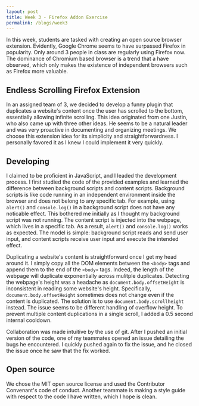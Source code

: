```yaml
---
layout: post
title: Week 3 - Firefox Addon Exercise
permalink: /blogs/week3
---
```


In this week, students are tasked with creating an open source browser extension. Evidently, Google Chrome seems to have surpassed Firefox in popularity. Only around 3 people in class are regularly using Firefox now. The dominance of Chromium based browser is a trend that a have observed, which only makes the existence of independent browsers such as Firefox more valuable.
<!--more-->

## Endless Scrolling Firefox Extension
In an assigned team of 3, we decided to develop a funny plugin that duplicates a website's content once the user has scrolled to the bottom, essentially allowing infinite scrolling. This idea originated from one Justin, who also came up with three other ideas. He seems to be a natural leader and was very proactive in documenting and organizing meetings. We choose this extension idea for its simplicity and straightforwardness. I personally favored it as I knew I could implement it very quickly.

## Developing
I claimed to be proficient in JavaScript, and I leaded the development process. I first studied the code of the provided examples and learned the difference between background scripts and content scripts. Background scripts is like code running in an independent environment inside the browser and does not belong to any specific tab. For example, using `alert()` and `console.log()` in a background script does not have any noticable effect. This bothered me initially as I thought my background script was not running. The content script is injected into the webpage, which lives in a specific tab. As a result, `alert()` and `console.log()` works as expected. The model is simple: background script reads and send user input, and content scripts receive user input and execute the intended effect.

Duplicating a website's content is straightforward once I get my head around it. I simply copy all the DOM elements between the `<body>` tags and append them to the end of the `<body>` tags. Indeed, the length of the webpage will duplicate exponentially across mulitple duplicates. Detecting the webpage's height was a headache as `document.body.offsetHeight` is inconsistent in reading some website's height. Specifically, `document.body.offsetHeight` sometimes does not change even if the content is duplicated. The solution is to use `document.body.scrollheight` instead. The issue seems to be different handling of overflow height. To prevent multiple content duplications in a single scroll, I added a 0.5 second internal cooldown.

Collaboration was made intuitive by the use of git. After I pushed an initial version of the code, one of my teammates opened an issue detailing the bugs he encountered. I quickly pushed again to fix the issue, and he closed the issue once he saw that the fix worked.

## Open source
We chose the MIT open source license and used the Contributor Convenant's code of conduct. Another teammate is making a style guide with respect to the code I have written, which I hope is clean.
